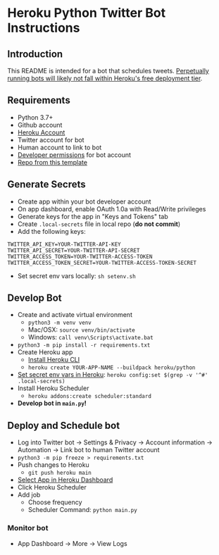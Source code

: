 # Heroku Python Twitter Bot Instructions

## Introduction

This README is intended for a bot that schedules tweets. [Perpetually running bots will likely not fall within Heroku's free deployment tier](https://www.heroku.com/pricing).

## Requirements

- Python 3.7+
- Github account
- [Heroku Account](https://signup.heroku.com/)
- Twitter account for bot
- Human account to link to bot
- [Developer permissions](developer.twitter.com/) for bot account
- [Repo from this template](https://docs.github.com/en/repositories/creating-and-managing-repositories/creating-a-repository-from-a-template)

## Generate Secrets

- Create app within your bot developer account
- On app dashboard, enable OAuth 1.0a with Read/Write privileges
- Generate keys for the app in "Keys and Tokens" tab
- Create `.local-secrets` file in local repo (**do not commit**)
- Add the following keys:

```
TWITTER_API_KEY=YOUR-TWITTER-API-KEY
TWITTER_API_SECRET=YOUR-TWITTER-API-SECRET
TWITTER_ACCESS_TOKEN=YOUR-TWITTER-ACCESS-TOKEN
TWITTER_ACCESS_TOKEN_SECRET=YOUR-TWITTER-ACCESS-TOKEN-SECRET
```

- Set secret env vars locally: `sh setenv.sh`

## Develop Bot

- Create and activate virtual environment
  - `python3 -m venv venv`
  - Mac/OSX: `source venv/bin/activate`
  - Windows: `call venv\Scripts\activate.bat`
- `python3 -m pip install -r requirements.txt`
- Create Heroku app
  - [Install Heroku CLI](https://devcenter.heroku.com/articles/git)
  - `heroku create YOUR-APP-NAME --buildpack heroku/python`
- [Set secret env vars in Heroku](https://devcenter.heroku.com/articles/config-vars): `heroku config:set $(grep -v '^#' .local-secrets)`
- Install Heroku Scheduler
  - `heroku addons:create scheduler:standard`
- **Develop bot in `main.py`!**

## Deploy and Schedule bot

- Log into Twitter bot -> Settings & Privacy -> Account information -> Automation -> Link bot to human Twitter account
- `python3 -m pip freeze > requirements.txt`
- Push changes to Heroku
  - `git push heroku main`
- [Select App in Heroku Dashboard](https://dashboard.heroku.com/apps)
- Click Heroku Scheduler
- Add job
  - Choose frequency
  - Scheduler Command: `python main.py`

### Monitor bot

- App Dashboard -> More -> View Logs
